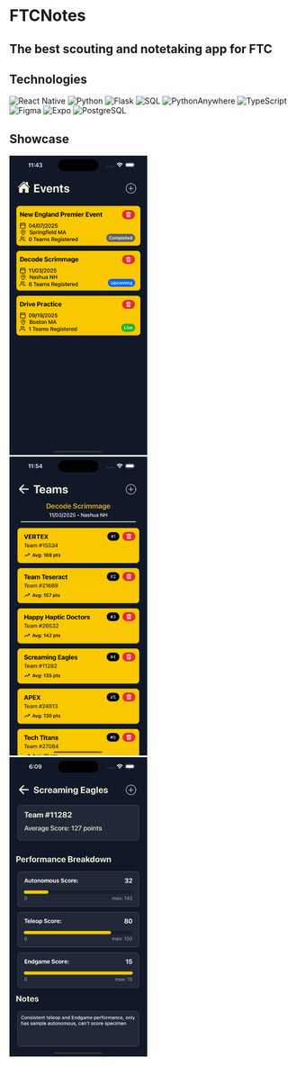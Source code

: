 # FTCNotes

<h2>The best scouting and notetaking app for FTC </h2>

## Technologies
![React Native](https://img.shields.io/badge/React%20Native-4FB0D6?style=for-the-badge&logo=react&logoColor=white)
![Python](https://img.shields.io/badge/Python-F0DB4F?style=for-the-badge&logo=python&logoColor=white)
![Flask](https://img.shields.io/badge/Flask-000000?style=for-the-badge&logo=flask&logoColor=white)
![SQL](https://img.shields.io/badge/SQL-6C9BD2?style=for-the-badge&logo=sql&logoColor=white)
![PythonAnywhere](https://img.shields.io/badge/PythonAnywhere-1AA1D6?style=for-the-badge&logo=py&logoColor=white)
![TypeScript](https://img.shields.io/badge/TypeScript-3178C6?style=for-the-badge&logo=typescript&logoColor=white)
![Figma](https://img.shields.io/badge/Figma-F24E1E?style=for-the-badge&logo=figma&logoColor=white)
![Expo](https://img.shields.io/badge/Expo-111827?style=for-the-badge&logo=expo&logoColor=white)
![PostgreSQL](https://img.shields.io/badge/PostgreSQL-2F6D8C?style=for-the-badge&logo=postgresql&logoColor=white)

## Showcase
<p float="left">
  <img src="./readMeImages/eventsPicture.png" width="245"/>
  &nbsp;&nbsp;&nbsp;&nbsp;&nbsp;
  <img src="./readMeImages/teamsPicture.png" width="245" />
  &nbsp;&nbsp;&nbsp;&nbsp;&nbsp;
  <img src="./readMeImages/infoPicture.png" width="245" />
</p>
